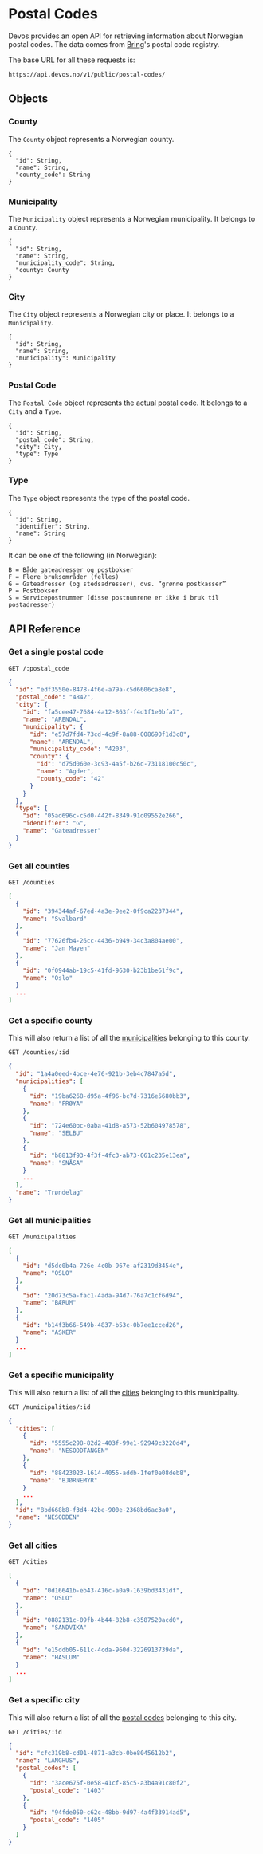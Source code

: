 # Postal Codes

Devos provides an open API for retrieving information about Norwegian postal codes. The data comes from [Bring](https://www.bring.no/tjenester/adressetjenester/postnummer)'s postal code registry.

The base URL for all these requests is:
```
https://api.devos.no/v1/public/postal-codes/
```

## Objects

### County
The `County` object represents a Norwegian county.
```
{
  "id": String,
  "name": String,
  "county_code": String
}
```

### Municipality
The `Municipality` object represents a Norwegian municipality. It belongs to a `County`.
```
{
  "id": String,
  "name": String,
  "municipality_code": String,
  "county: County
}
```

### City
The `City` object represents a Norwegian city or place. It belongs to a `Municipality`.
```
{
  "id": String,
  "name": String,
  "municipality": Municipality
}
```

### Postal Code
The `Postal Code` object represents the actual postal code. It belongs to a `City` and a `Type`.
```
{
  "id": String,
  "postal_code": String,
  "city": City,
  "type": Type
}
```

### Type
The `Type` object represents the type of the postal code. 
```
{
  "id": String,
  "identifier": String,
  "name": String
}
```

It can be one of the following (in Norwegian):
```
B = Både gateadresser og postbokser
F = Flere bruksområder (felles)
G = Gateadresser (og stedsadresser), dvs. “grønne postkasser”
P = Postbokser
S = Servicepostnummer (disse postnumrene er ikke i bruk til postadresser)
```

## API Reference
### Get a single postal code
```curl
GET /:postal_code
```

```json
{
  "id": "edf3550e-8478-4f6e-a79a-c5d6606ca8e8",
  "postal_code": "4842",
  "city": {
    "id": "fa5cee47-7684-4a12-863f-f4d1f1e0bfa7",
    "name": "ARENDAL",
    "municipality": {
      "id": "e57d7fd4-73cd-4c9f-8a88-008690f1d3c8",
      "name": "ARENDAL",
      "municipality_code": "4203",
      "county": {
        "id": "d75d060e-3c93-4a5f-b26d-73118100c50c",
        "name": "Agder",
        "county_code": "42"
      }
    }
  },
  "type": {
    "id": "05ad696c-c5d0-442f-8349-91d09552e266",
    "identifier": "G",
    "name": "Gateadresser"
  }
}
```

### Get all counties
```curl
GET /counties
```

```json
[
  {
    "id": "394344af-67ed-4a3e-9ee2-0f9ca2237344",
    "name": "Svalbard"
  },
  {
    "id": "77626fb4-26cc-4436-b949-34c3a804ae00",
    "name": "Jan Mayen"
  },
  {
    "id": "0f0944ab-19c5-41fd-9630-b23b1be61f9c",
    "name": "Oslo"
  }
  ...
]
```

### Get a specific county
This will also return a list of all the [municipalities](#municipality) belonging to this county.

```curl
GET /counties/:id
```

```json
{
  "id": "1a4a0eed-4bce-4e76-921b-3eb4c7847a5d",
  "municipalities": [
    {
      "id": "19ba6268-d95a-4f96-bc7d-7316e5680bb3",
      "name": "FRØYA"
    },
    {
      "id": "724e60bc-0aba-41d8-a573-52b604978578",
      "name": "SELBU"
    },
    {
      "id": "b8813f93-4f3f-4fc3-ab73-061c235e13ea",
      "name": "SNÅSA"
    }
    ...
  ],
  "name": "Trøndelag"
}
```

### Get all municipalities
```curl
GET /municipalities
```

```json
[
  {
    "id": "d5dc0b4a-726e-4c0b-967e-af2319d3454e",
    "name": "OSLO"
  },
  {
    "id": "20d73c5a-fac1-4ada-94d7-76a7c1cf6d94",
    "name": "BÆRUM"
  },
  {
    "id": "b14f3b66-549b-4837-b53c-0b7ee1cced26",
    "name": "ASKER"
  }
  ...
]
```

### Get a specific municipality
This will also return a list of all the [cities](#city) belonging to this municipality.

```curl
GET /municipalities/:id
```

```json
{
  "cities": [
    {
      "id": "5555c298-82d2-403f-99e1-92949c3220d4",
      "name": "NESODDTANGEN"
    },
    {
      "id": "88423023-1614-4055-addb-1fef0e08deb8",
      "name": "BJØRNEMYR"
    }
    ...
  ],
  "id": "8bd668b8-f3d4-42be-900e-2368bd6ac3a0",
  "name": "NESODDEN"
}
```

### Get all cities
```curl
GET /cities
```

```json
[
  {
    "id": "0d16641b-eb43-416c-a0a9-1639bd3431df",
    "name": "OSLO"
  },
  {
    "id": "0882131c-09fb-4b44-82b8-c3587520acd0",
    "name": "SANDVIKA"
  },
  {
    "id": "e15ddb05-611c-4cda-960d-3226913739da",
    "name": "HASLUM"
  }
  ...
]
```

### Get a specific city
This will also return a list of all the [postal codes](#postal-code) belonging to this city.

```curl
GET /cities/:id
```

```json
{
  "id": "cfc319b8-cd01-4871-a3cb-0be8045612b2",
  "name": "LANGHUS",
  "postal_codes": [
    {
      "id": "3ace675f-0e58-41cf-85c5-a3b4a91c80f2",
      "postal_code": "1403"
    },
    {
      "id": "94fde050-c62c-48bb-9d97-4a4f33914ad5",
      "postal_code": "1405"
    }
  ]
}
```